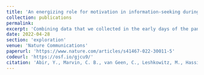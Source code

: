 ```yaml
---
title: 'An energizing role for motivation in information-seeking during the early phase of the COVID-19 pandemic'
collection: publications
permalink: 
excerpt: 'Combining data that we collected in the early days of the pandemic, computational modeling, and decades-old theory, we show that motivation has two roles in determining information-seeking. When COVID-19 suddenly became motivationally relevant, that change in motivation directed individuals to seek COVID-19-related information, but also energized the seeking of unrelated information. Our results challenge the view that human information-seeking is driven by an erratic and maladaptive curiosity drive. Instead, we find that humans are rational in seeking information, be it celebrity gossip or ways to keep ourselves safe from a novel pathogen.'
date: 2022-04-28
section: 'exploration'
venue: 'Nature Communications'
paperurl: 'https://www.nature.com/articles/s41467-022-30011-5'
codeurl: 'https://osf.io/gjcu9/'
citation: 'Abir, Y., Marvin, C. B., van Geen, C., Leshkowitz, M., Hassin, R. R., & Shohamy, D. (2022). <i>An energizing role for motivation in information-seeking during the early phase of the COVID-19 pandemic.</i> Nature Communications, 13(1), 1-10.'
---
```

